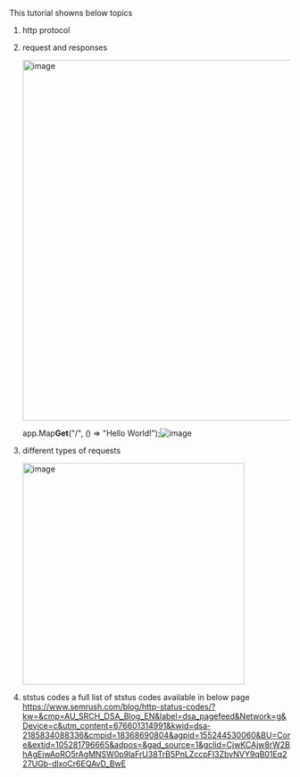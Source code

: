 This tutorial showns below topics
1. http protocol
2. request and responses

   <img width="646" alt="image" src="https://github.com/user-attachments/assets/9213bf0d-dfcd-4728-aa7d-e735a6e5d2e9">

   app.Map**Get**("/", () => "Hello World!");![image](https://github.com/user-attachments/assets/d2da8fa9-e4ae-414f-8e83-bf16e1d216fa)

   
4. different types of requests
   
   <img width="397" alt="image" src="https://github.com/user-attachments/assets/e5f35bef-8bf9-480f-9440-335e93840788">
   
5. ststus codes
   a full list of ststus codes available in below page
   https://www.semrush.com/blog/http-status-codes/?kw=&cmp=AU_SRCH_DSA_Blog_EN&label=dsa_pagefeed&Network=g&Device=c&utm_content=676601314991&kwid=dsa-2185834088336&cmpid=18368690804&agpid=155244530060&BU=Core&extid=105281796665&adpos=&gad_source=1&gclid=CjwKCAjw8rW2BhAgEiwAoRO5rAgMNSW0p9laFrU38TrB5PnLZccpFI3ZbvNVY9qB01Eq227UGb-dlxoCr6EQAvD_BwE
   
